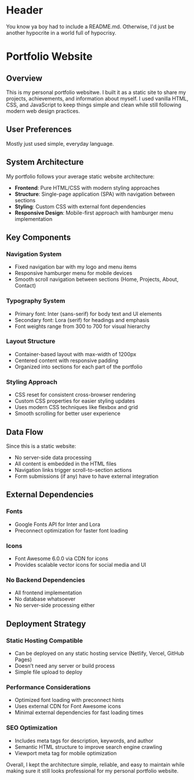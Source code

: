# Header

You know ya boy had to include a README.md. Otherwise, I'd just be another hypocrite in a world full of hypocrisy.

# Portfolio Website

## Overview

This is my personal portfolio websitwe. I built it as a static site to share my projects, achievements, and information about myself. I used vanilla HTML, CSS, and JavaScript to keep things simple and clean while still following modern web design practices.

## User Preferences

Mostly just used simple, everyday language.

## System Architecture

My portfolio follows your average static website architecture:

- **Frontend**: Pure HTML/CSS with modern styling approaches
- **Structure**: Single-page application (SPA) with navigation between sections
- **Styling**: Custom CSS with external font dependencies
- **Responsive Design**: Mobile-first approach with hamburger menu implementation

## Key Components

### Navigation System
- Fixed navigation bar with my logo and menu items
- Responsive hamburger menu for mobile devices
- Smooth scroll navigation between sections (Home, Projects, About, Contact)

### Typography System
- Primary font: Inter (sans-serif) for body text and UI elements
- Secondary font: Lora (serif) for headings and emphasis
- Font weights range from 300 to 700 for visual hierarchy

### Layout Structure
- Container-based layout with max-width of 1200px
- Centered content with responsive padding
- Organized into sections for each part of the portfolio

### Styling Approach
- CSS reset for consistent cross-browser rendering
- Custom CSS properties for easier styling updates
- Uses modern CSS techniques like flexbox and grid
- Smooth scrolling for better user experience

## Data Flow

Since this is a static website:
- No server-side data processing
- All content is embedded in the HTML files
- Navigation links trigger scroll-to-section actions
- Form submissions (if any) have to have external integration

## External Dependencies

### Fonts
- Google Fonts API for Inter and Lora
- Preconnect optimization for faster font loading

### Icons
- Font Awesome 6.0.0 via CDN for icons
- Provides scalable vector icons for social media and UI

### No Backend Dependencies
- All frontend implementation
- No database whatsoever
- No server-side processing either

## Deployment Strategy

### Static Hosting Compatible
- Can be deployed on any static hosting service (Netlify, Vercel, GitHub Pages)
- Doesn’t need any server or build process
- Simple file upload to deploy

### Performance Considerations
- Optimized font loading with preconnect hints
- Uses external CDN for Font Awesome icons
- Minimal external dependencies for fast loading times

### SEO Optimization
- Includes meta tags for description, keywords, and author
- Semantic HTML structure to improve search engine crawling
- Viewport meta tag for mobile optimization

Overall, I kept the architecture simple, reliable, and easy to maintain while making sure it still looks professional for my personal portfolio website.
